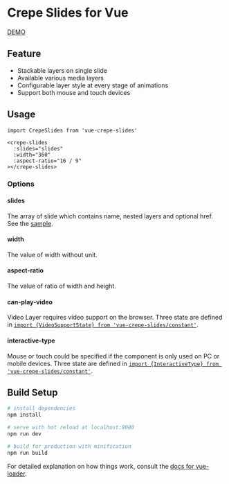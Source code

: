 # Crepe Slides for Vue

[DEMO](https://599316527.github.io/vue-crepe-slides/)

## Feature

* Stackable layers on single slide
* Available various media layers
* Configurable layer style at every stage of animations
* Support both mouse and touch devices

## Usage

```vue
import CrepeSlides from 'vue-crepe-slides'

<crepe-slides
  :slides="slides"
  :width="360"
  :aspect-ratio="16 / 9"
></crepe-slides>
```

### Options

#### slides

The array of slide which contains name, nested layers and optional href. See the [sample](demo/slides.json).

#### width

The value of width without unit.

#### aspect-ratio

The value of ratio of width and height.

#### can-play-video

Video Layer requires video support on the browser. Three state are defined in [`import {VideoSupportState} from 'vue-crepe-slides/constant'`](lib/video-support-state.js).

#### interactive-type

Mouse or touch could be specified if the component is only used on PC or mobile devices. Three state are defined in [`import {InteractiveType} from 'vue-crepe-slides/constant'`](lib/interactive-type.js).


## Build Setup

``` bash
# install dependencies
npm install

# serve with hot reload at localhost:8080
npm run dev

# build for production with minification
npm run build
```

For detailed explanation on how things work, consult the [docs for vue-loader](http://vuejs.github.io/vue-loader).
